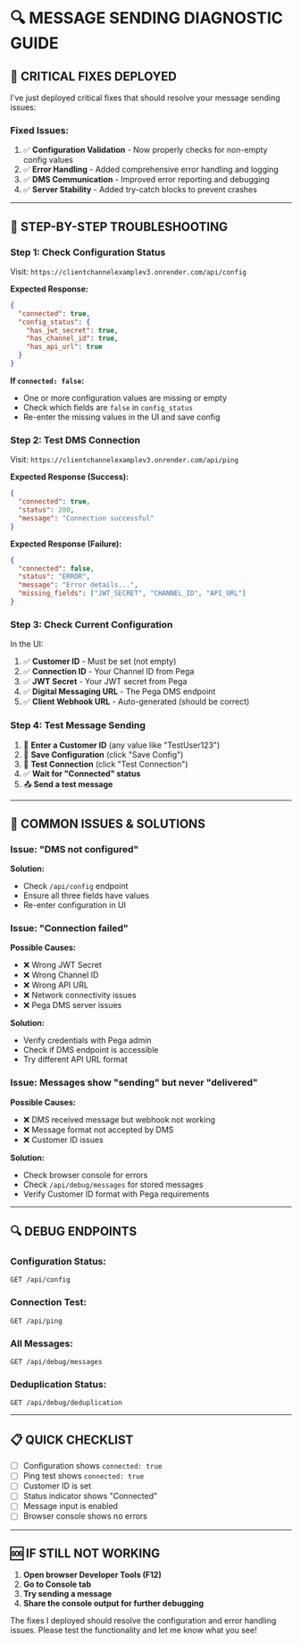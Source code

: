 # 🔍 MESSAGE SENDING DIAGNOSTIC GUIDE

## 🚨 CRITICAL FIXES DEPLOYED

I've just deployed critical fixes that should resolve your message sending issues:

### **Fixed Issues:**
1. ✅ **Configuration Validation** - Now properly checks for non-empty config values
2. ✅ **Error Handling** - Added comprehensive error handling and logging
3. ✅ **DMS Communication** - Improved error reporting and debugging
4. ✅ **Server Stability** - Added try-catch blocks to prevent crashes

---

## 🔧 **STEP-BY-STEP TROUBLESHOOTING**

### **Step 1: Check Configuration Status**
Visit: `https://clientchannelexamplev3.onrender.com/api/config`

**Expected Response:**
```json
{
  "connected": true,
  "config_status": {
    "has_jwt_secret": true,
    "has_channel_id": true, 
    "has_api_url": true
  }
}
```

**If `connected: false`:**
- One or more configuration values are missing or empty
- Check which fields are `false` in `config_status`
- Re-enter the missing values in the UI and save config

### **Step 2: Test DMS Connection**
Visit: `https://clientchannelexamplev3.onrender.com/api/ping`

**Expected Response (Success):**
```json
{
  "connected": true,
  "status": 200,
  "message": "Connection successful"
}
```

**Expected Response (Failure):**
```json
{
  "connected": false,
  "status": "ERROR",
  "message": "Error details...",
  "missing_fields": ["JWT_SECRET", "CHANNEL_ID", "API_URL"]
}
```

### **Step 3: Check Current Configuration**
In the UI:
1. ✅ **Customer ID** - Must be set (not empty)
2. ✅ **Connection ID** - Your Channel ID from Pega
3. ✅ **JWT Secret** - Your JWT secret from Pega
4. ✅ **Digital Messaging URL** - The Pega DMS endpoint
5. ✅ **Client Webhook URL** - Auto-generated (should be correct)

### **Step 4: Test Message Sending**
1. 📝 **Enter a Customer ID** (any value like "TestUser123")
2. 💾 **Save Configuration** (click "Save Config")
3. 🔌 **Test Connection** (click "Test Connection")
4. ✅ **Wait for "Connected" status**
5. 📤 **Send a test message**

---

## 🐛 **COMMON ISSUES & SOLUTIONS**

### **Issue: "DMS not configured"**
**Solution:** 
- Check `/api/config` endpoint
- Ensure all three fields have values
- Re-enter configuration in UI

### **Issue: "Connection failed"**
**Possible Causes:**
- ❌ Wrong JWT Secret
- ❌ Wrong Channel ID  
- ❌ Wrong API URL
- ❌ Network connectivity issues
- ❌ Pega DMS server issues

**Solution:**
- Verify credentials with Pega admin
- Check if DMS endpoint is accessible
- Try different API URL format

### **Issue: Messages show "sending" but never "delivered"**
**Possible Causes:**
- ❌ DMS received message but webhook not working
- ❌ Message format not accepted by DMS
- ❌ Customer ID issues

**Solution:**
- Check browser console for errors
- Check `/api/debug/messages` for stored messages
- Verify Customer ID format with Pega requirements

---

## 🔍 **DEBUG ENDPOINTS**

### **Configuration Status:**
`GET /api/config`

### **Connection Test:**
`GET /api/ping`

### **All Messages:**
`GET /api/debug/messages`

### **Deduplication Status:**
`GET /api/debug/deduplication`

---

## 📋 **QUICK CHECKLIST**

- [ ] Configuration shows `connected: true`
- [ ] Ping test shows `connected: true`  
- [ ] Customer ID is set
- [ ] Status indicator shows "Connected"
- [ ] Message input is enabled
- [ ] Browser console shows no errors

---

## 🆘 **IF STILL NOT WORKING**

1. **Open browser Developer Tools (F12)**
2. **Go to Console tab**
3. **Try sending a message**
4. **Share the console output for further debugging**

The fixes I deployed should resolve the configuration and error handling issues. Please test the functionality and let me know what you see! 